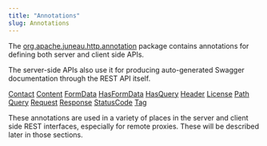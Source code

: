 ```yaml
---
title: "Annotations"
slug: Annotations
---
```


The <a href="/site/apidocs/org/apache/juneau/http/annotation/package-summary.html" target="_blank">org.apache.juneau.http.annotation</a> package contains annotations for defining both
server and client side APIs.

The server-side APIs also use it for producing auto-generated Swagger documentation through the REST API itself.

<tree>
<node-0><javac-annotation><a href="/site/apidocs/org/apache/juneau/http/annotation/Contact.html" target="_blank">Contact</a></javac-annotation> <javac-annotation><a href="/site/apidocs/org/apache/juneau/http/annotation/Content.html" target="_blank">Content</a></javac-annotation> <javac-annotation><a href="/site/apidocs/org/apache/juneau/http/annotation/FormData.html" target="_blank">FormData</a></javac-annotation> <javac-annotation><a href="/site/apidocs/org/apache/juneau/http/annotation/HasFormData.html" target="_blank">HasFormData</a></javac-annotation> <javac-annotation><a href="/site/apidocs/org/apache/juneau/http/annotation/HasQuery.html" target="_blank">HasQuery</a></javac-annotation> <javac-annotation><a href="/site/apidocs/org/apache/juneau/http/annotation/Header.html" target="_blank">Header</a></javac-annotation> <javac-annotation><a href="/site/apidocs/org/apache/juneau/http/annotation/License.html" target="_blank">License</a></javac-annotation> <javac-annotation><a href="/site/apidocs/org/apache/juneau/http/annotation/Path.html" target="_blank">Path</a></javac-annotation> <javac-annotation><a href="/site/apidocs/org/apache/juneau/http/annotation/Query.html" target="_blank">Query</a></javac-annotation> <javac-annotation><a href="/site/apidocs/org/apache/juneau/http/annotation/Request.html" target="_blank">Request</a></javac-annotation> <javac-annotation><a href="/site/apidocs/org/apache/juneau/http/annotation/Response.html" target="_blank">Response</a></javac-annotation> <javac-annotation><a href="/site/apidocs/org/apache/juneau/http/annotation/StatusCode.html" target="_blank">StatusCode</a></javac-annotation> <javac-annotation><a href="/site/apidocs/org/apache/juneau/http/annotation/Tag.html" target="_blank">Tag</a></javac-annotation></node-0>
</tree>

These annotations are used in a variety of places in the server and client side REST interfaces, especially for remote
proxies.
These will be described later in those sections.
